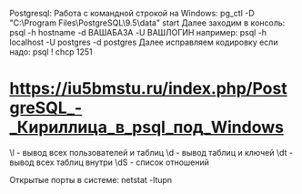 Postgresql:
Работа с командной строкой на Windows:
pg_ctl -D "C:\Program Files\PostgreSQL\9.5\data" start
Далее заходим в консоль:
psql -h hostname -d ВАШАБАЗА -U ВАШЛОГИН
например: psql -h localhost -U postgres -d postgres
Далее исправляем кодировку если надо:
psql \! chcp 1251
# https://iu5bmstu.ru/index.php/PostgreSQL_-_Кириллица_в_psql_под_Windows
\l - вывод всех пользователей и таблиц
\d - вывод таблиц и ключей
\dt - вывод всех таблиц внутри
\dS - список отношений


Открытые порты в системе:
netstat -ltupn
